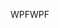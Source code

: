 <span data-ttu-id="89e14-101">WPF</span><span class="sxs-lookup"><span data-stu-id="89e14-101">WPF</span></span>